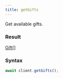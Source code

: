 ```yaml
---
title: getGifts
---
```


Get available gifts.


### Result 

<div class="font-mono"><a href="/types/gift"  >Gift</a><span class="opacity-50">[]</span></div>

### Syntax

```ts
await client.getGifts();
```



